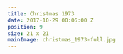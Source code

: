 ```yaml
---
title: Christmas 1973
date: 2017-10-29 00:06:00 Z
position: 9
size: 21 x 21
mainImage: christmas_1973-full.jpg
---
```


